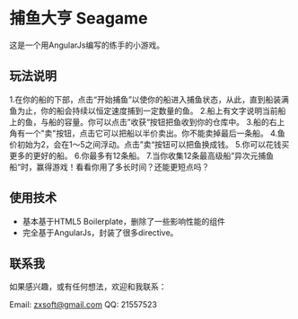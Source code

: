 # 捕鱼大亨 Seagame

这是一个用AngularJs编写的练手的小游戏。

## 玩法说明

1.在你的船的下部，点击“开始捕鱼”以使你的船进入捕鱼状态，从此，直到船装满鱼为止，你的船会持续以恒定速度捕到一定数量的鱼。
2.船上有文字说明当前船上的鱼，与船的容量。你可以点击”收获“按钮把鱼收到你的仓库中。
3.船的右上角有一个"卖"按钮，点击它可以把船以半价卖出。你不能卖掉最后一条船。
4.鱼价初始为2，会在1～5之间浮动。点击”卖“按钮可以把鱼换成钱。
5.你可以花钱买更多的更好的船。
6.你最多有12条船。
7.当你收集12条最高级船”异次元捕鱼船“时，赢得游戏！看看你用了多长时间？还能更短点吗？

## 使用技术

* 基本基于HTML5 Boilerplate，删除了一些影响性能的组件
* 完全基于AngularJs，封装了很多directive。

## 联系我

如果感兴趣，或有任何想法，欢迎和我联系：

Email: zxsoft@gmail.com
QQ: 21557523